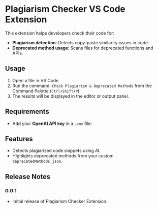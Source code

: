 # Plagiarism Checker VS Code Extension

This extension helps developers check their code for:
- **Plagiarism detection**: Detects copy-paste similarity issues in code.
- **Deprecated method usage**: Scans files for deprecated functions and APIs.

## Usage
1. Open a file in VS Code.
2. Run the command: `Check Plagiarism & Deprecated Methods` from the Command Palette (`Ctrl+Shift+P`).
3. The results will be displayed in the editor or output panel.

## Requirements
- Add your **OpenAI API key** in a `.env` file:

## Features
- Detects plagiarized code snippets using AI.
- Highlights deprecated methods from your custom `deprecatedMethods.json`.

## Release Notes
### 0.0.1
- Initial release of Plagiarism Checker Extension.    